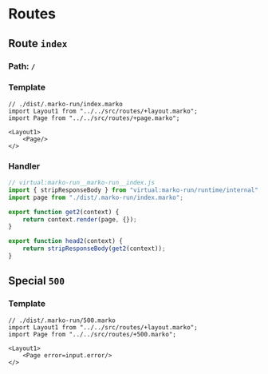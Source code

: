 # Routes

## Route ``index``
### Path: ``/``
### Template
```marko
// ./dist/.marko-run/index.marko
import Layout1 from "../../src/routes/+layout.marko";
import Page from "../../src/routes/+page.marko";

<Layout1>
	<Page/>
</>
```
### Handler
```js
// virtual:marko-run__marko-run__index.js
import { stripResponseBody } from "virtual:marko-run/runtime/internal";
import page from "./dist/.marko-run/index.marko";

export function get2(context) {
	return context.render(page, {});
}

export function head2(context) {
	return stripResponseBody(get2(context));
}
```


## Special `500`
### Template
```marko
// ./dist/.marko-run/500.marko
import Layout1 from "../../src/routes/+layout.marko";
import Page from "../../src/routes/+500.marko";

<Layout1>
	<Page error=input.error/>
</>
```
